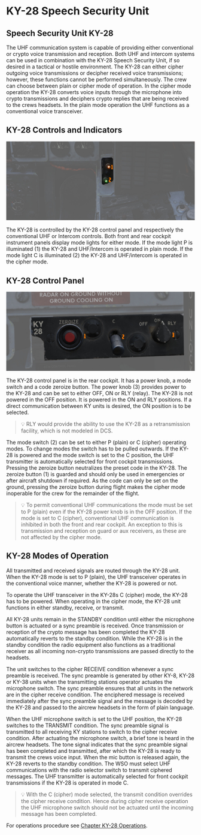 # KY-28 Speech Security Unit

## Speech Security Unit KY-28

The UHF communication system is capable of providing either conventional or
crypto voice transmission and reception. Both UHF and intercom systems can be
used in combination with the KY-28 Speech Security Unit, if so desired in a
tactical or hostile environment. The KY-28 can either cipher outgoing voice
transmissions or decipher received voice transmissions; however, these functions
cannot be performed simultaneously. The crew can choose between plain or cipher
mode of operation. In the cipher mode operation the KY-28 converts voice inputs
through the microphone into crypto transmissions and deciphers crypto replies
that are being received to the crews headsets. In the plain mode operation the
UHF functions as a conventional voice transceiver.

## KY-28 Controls and Indicators

![KY28Mode](../../img/pilot_ky_28.jpg)

The KY-28 is controlled by the KY-28 control panel and respectively the
conventional UHF or Intercom controls. Both front and rear cockpit instrument
panels display mode lights for either mode. If the mode light P is illuminated (<num>1</num>)
the KY-28 and UHF/Intercom is operated in plain mode. If the mode light C is
illuminated (<num>2</num>) the KY-28 and UHF/intercom is operated in the cipher mode.

## KY-28 Control Panel

![wso_ky_28](../../img/wso_ky_28_control_panel.jpg)

The KY-28 control panel is in the rear cockpit. It has a power knob, a mode switch and a code
zeroize button. The power knob (<num>3</num>) provides power to the KY-28 and can be set to either
OFF, ON or
RLY (relay). The KY-28 is not powered in the OFF position. It is powered in the ON and RLY
positions. If a direct communication between KY units is desired, the ON position is to be selected.

> 💡 RLY would provide the ability to use the KY-28 as a retransmission facility,
> which is not modeled in DCS.

The mode switch (<num>2</num>) can be set to either P (plain) or C (cipher)
operating modes. To change modes the switch has to be pulled outwards. If the
KY-28 is powered and the mode switch is set to the C position, the UHF
transmitter is automatically selected for front cockpit transmissions. Pressing
the zeroize button neutralizes the preset code in the KY-28. The zeroize button (<num>1</num>)
is guarded and should only be used in emergencies or after aircraft shutdown if
required. As the code can only be set on the ground, pressing the zeroize button
during flight makes the cipher mode inoperable for the crew for the remainder of
the flight.

> 💡 To permit conventional UHF communications the mode must be set to P
> (plain) even if the KY-28 power knob is in the OFF position. If the mode is set
> to C (cipher), conventional UHF communication is inhibited in both the front and
> rear cockpit. An exception to this is transmission and reception on guard or aux
> receivers, as these are not affected by the cipher mode.

## KY-28 Modes of Operation

All transmitted and received signals are routed through the KY-28 unit. When the
KY-28 mode is set to P (plain), the UHF transceiver operates in the conventional
voice manner, whether the KY-28 is powered or not.

To operate the UHF transceiver in the KY-28s C (cipher) mode, the KY-28 has to
be powered. When operating in the cipher mode, the KY-28 unit functions in
either standby, receive, or transmit.

All KY-28 units remain in the STANDBY condition until either the microphone
button is actuated or a sync preamble is received. Once transmission or
reception of the crypto message has been completed the KY-28 automatically
reverts to the standby condition. While the KY-28 is in the standby condition
the radio equipment also functions as a traditional receiver as all incoming
non-crypto transmissions are passed directly to the headsets.

The unit switches to the cipher RECEIVE condition whenever a sync preamble is
received. The sync preamble is generated by other KY-8, KY-28 or KY-38 units
when the transmitting stations operator actuates the microphone switch. The sync
preamble ensures that all units in the network are in the cipher receive
condition. The enciphered message is received immediately after the sync
preamble signal and the message is decoded by the KY-28 and passed to the
aircrew headsets in the form of plain language.

When the UHF microphone switch is set to the UHF position, the KY-28 switches to
the TRANSMIT condition. The sync preamble signal is transmitted to all receiving
KY stations to switch to the cipher receive condition. After actuating the
microphone switch, a brief tone is heard in the aircrew headsets. The tone
signal indicates that the sync preamble signal has been completed and
transmitted, after which the KY-28 is ready to transmit the crews voice input.
When the mic button is released again, the KY-28 reverts to the standby
condition. The WSO must select UHF communications with the radio selector switch
to transmit ciphered messages. The UHF transmitter is automatically selected for
front cockpit transmissions if the KY-28 is operated in mode C.

> 💡 With the C (cipher) mode selected, the transmit condition overrides the
> cipher receive condition. Hence during cipher receive operation the UHF
> microphone switch should not be actuated until the incoming message has been
> completed.

For operations procedure see [Chapter KY-28 Operations](../../procedures/ky_28_operations.md).
